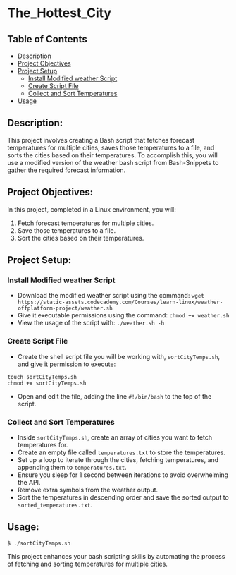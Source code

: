 # The_Hottest_City

## Table of Contents
- [Description](#description)
- [Project Objectives](#project-objectives)
- [Project Setup](#project-setup)
  - [Install Modified weather Script](#install-modified-weather-script)
  - [Create Script File](#create-script-file)
  - [Collect and Sort Temperatures](#collect-and-sort-temperatures)
- [Usage](#usage)

## Description:
This project involves creating a Bash script that fetches forecast temperatures for multiple cities, saves those temperatures to a file, and sorts the cities based on their temperatures. To accomplish this, you will use a modified version of the weather bash script from Bash-Snippets to gather the required forecast information.

## Project Objectives:
In this project, completed in a Linux environment, you will:

1. Fetch forecast temperatures for multiple cities.
2. Save those temperatures to a file.
3. Sort the cities based on their temperatures.

## Project Setup:

### Install Modified weather Script

- Download the modified weather script using the command:
```wget https://static-assets.codecademy.com/Courses/learn-linux/weather-offplatform-project/weather.sh```
- Give it executable permissions using the command:
```chmod +x weather.sh```
- View the usage of the script with:
```./weather.sh -h```


### Create Script File

- Create the shell script file you will be working with, `sortCityTemps.sh`, and give it permission to execute:
```
touch sortCityTemps.sh
chmod +x sortCityTemps.sh
```

- Open and edit the file, adding the line `#!/bin/bash` to the top of the script.

### Collect and Sort Temperatures

- Inside `sortCityTemps.sh`, create an array of cities you want to fetch temperatures for.
- Create an empty file called `temperatures.txt` to store the temperatures.
- Set up a loop to iterate through the cities, fetching temperatures, and appending them to `temperatures.txt`.
- Ensure you sleep for 1 second between iterations to avoid overwhelming the API.
- Remove extra symbols from the weather output.
- Sort the temperatures in descending order and save the sorted output to `sorted_temperatures.txt`.

## Usage:
```$ ./sortCityTemps.sh```

This project enhances your bash scripting skills by automating the process of fetching and sorting temperatures for multiple cities.
